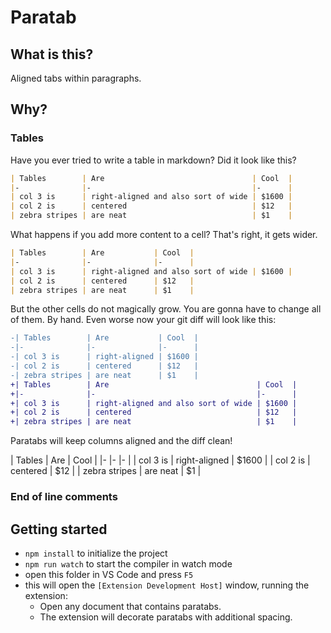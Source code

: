 # Paratab

## What is this?

Aligned tabs within paragraphs.

## Why?

### Tables

Have you ever tried to write a table in markdown? Did it look like this?

```md
| Tables        | Are                                 | Cool  |
|-              |-                                    |-      |
| col 3 is      | right-aligned and also sort of wide | $1600 |
| col 2 is      | centered                            | $12   |
| zebra stripes | are neat                            | $1    |
```

What happens if you add more content to a cell? That's right, it gets wider.

```md
| Tables        | Are           | Cool  |
|-              |-              |-      |
| col 3 is      | right-aligned and also sort of wide | $1600 |
| col 2 is      | centered      | $12   |
| zebra stripes | are neat      | $1    |
```

But the other cells do not magically grow. You are gonna have to change all of them. By hand.
Even worse now your git diff will look like this:

```diff
-| Tables        | Are           | Cool  |
-|-              |-              |-      |
-| col 3 is      | right-aligned | $1600 |
-| col 2 is      | centered      | $12   |
-| zebra stripes | are neat      | $1    |
+| Tables        | Are                                 | Cool  |
+|-              |-                                    |-      |
+| col 3 is      | right-aligned and also sort of wide | $1600 |
+| col 2 is      | centered                            | $12   |
+| zebra stripes | are neat                            | $1    |
```

Paratabs will keep columns aligned and the diff clean!

| Tables	︀| Are	︀| Cool	︀|
|-	︀|-	︀|-	︀|
| col 3 is	︀| right-aligned	︀| $1600	︀|
| col 2 is	︀| centered	︀| $12	︀|
| zebra stripes	︀| are neat	︀| $1	︀|

### End of line comments


## Getting started

* `npm install` to initialize the project
* `npm run watch` to start the compiler in watch mode
* open this folder in VS Code and press `F5`
* this will open the `[Extension Development Host]` window, running the extension:
  * Open any document that contains paratabs.
  * The extension will decorate paratabs with additional spacing.
